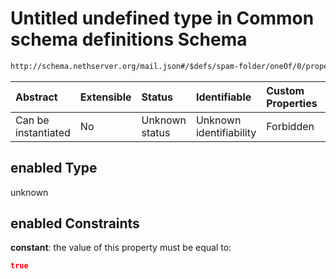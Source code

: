 # Untitled undefined type in Common schema definitions Schema

```txt
http://schema.nethserver.org/mail.json#/$defs/spam-folder/oneOf/0/properties/enabled
```



| Abstract            | Extensible | Status         | Identifiable            | Custom Properties | Additional Properties | Access Restrictions | Defined In                                      |
| :------------------ | :--------- | :------------- | :---------------------- | :---------------- | :-------------------- | :------------------ | :---------------------------------------------- |
| Can be instantiated | No         | Unknown status | Unknown identifiability | Forbidden         | Allowed               | none                | [mail.json\*](mail.json "open original schema") |

## enabled Type

unknown

## enabled Constraints

**constant**: the value of this property must be equal to:

```json
true
```
